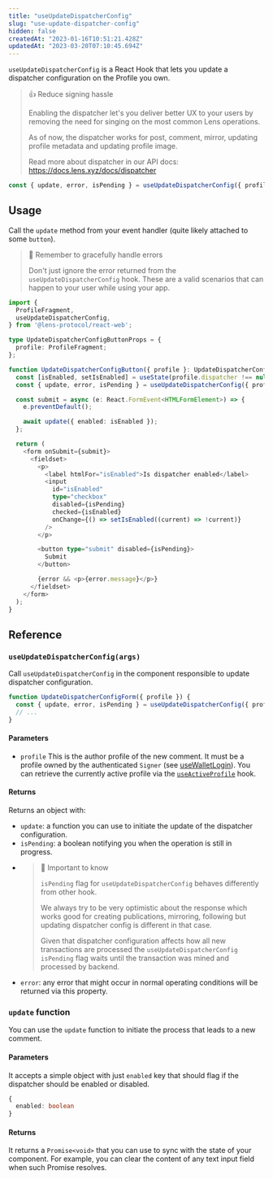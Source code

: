 ```yaml
---
title: "useUpdateDispatcherConfig"
slug: "use-update-dispatcher-config"
hidden: false
createdAt: "2023-01-16T10:51:21.428Z"
updatedAt: "2023-03-20T07:10:45.694Z"
---
```

`useUpdateDispatcherConfig` is a React Hook that lets you update a dispatcher configuration on the Profile you own.

> 👍 Reduce signing hassle
> 
> Enabling the dispatcher let's you deliver better UX to your users by removing the need for singing on the most common Lens operations.
> 
> As of now, the dispatcher works for post, comment, mirror, updating profile metadata and updating profile image. 
> 
> Read more about dispatcher in our API docs: <https://docs.lens.xyz/docs/dispatcher>

```typescript
const { update, error, isPending } = useUpdateDispatcherConfig({ profile });
```



## Usage

Call the `update` method from your event handler (quite likely attached to some `button`).

> 🐛 Remember to gracefully handle errors
> 
> Don't just ignore the error returned from the `useUpdateDispatcherConfig` hook. These are a valid scenarios that can happen to your user while using your app.

```typescript
import {
  ProfileFragment,
  useUpdateDispatcherConfig,
} from '@lens-protocol/react-web';

type UpdateDispatcherConfigButtonProps = {
  profile: ProfileFragment;
};

function UpdateDispatcherConfigButton({ profile }: UpdateDispatcherConfigButtonProps) {
  const [isEnabled, setIsEnabled] = useState(profile.dispatcher !== null);
  const { update, error, isPending } = useUpdateDispatcherConfig({ profile });

  const submit = async (e: React.FormEvent<HTMLFormElement>) => {
    e.preventDefault();

    await update({ enabled: isEnabled });
  };

  return (
    <form onSubmit={submit}>
      <fieldset>
        <p>
          <label htmlFor="isEnabled">Is dispatcher enabled</label>
          <input
            id="isEnabled"
            type="checkbox"
            disabled={isPending}
            checked={isEnabled}
            onChange={() => setIsEnabled((current) => !current)}
          />
        </p>

        <button type="submit" disabled={isPending}>
          Submit
        </button>

        {error && <p>{error.message}</p>}
      </fieldset>
    </form>
  );
}
```



## Reference

### `useUpdateDispatcherConfig(args)`

Call `useUpdateDispatcherConfig` in the component responsible to update dispatcher configuration.

```typescript
function UpdateDispatcherConfigForm({ profile }) {
  const { update, error, isPending } = useUpdateDispatcherConfig({ profile });
  // ...
}
```



#### Parameters

- `profile` This is the author profile of the new comment. It must be a profile owned by the authenticated `Signer` (see [useWalletLogin](doc:use-wallet-login)). You can retrieve the currently active profile via the [`useActiveProfile`](doc:use-active-profile) hook.

#### Returns

Returns an object with:

- `update`: a function you can use to initiate the update of the dispatcher configuration.
- `isPending`: a boolean notifying you when the operation is still in progress.
- > 📘 Important to know
  > 
  > `isPending` flag for `useUpdateDispatcherConfig` behaves differently from other hook. 
  > 
  > We always try to be very optimistic about the response which works good for creating publications, mirroring, following but updating dispatcher config is different in that case.
  > 
  > Given that dispatcher configuration affects how all new transactions are processed the `useUpdateDispatcherConfig` `isPending` flag waits until the transaction was mined and processed by backend.
- `error`: any error that might occur in normal operating conditions will be returned via this property.

### `update` function

You can use the `update` function to initiate the process that leads to a new comment.

#### Parameters

It accepts a simple object with just `enabled` key that should flag if the dispatcher should be enabled or disabled.

```typescript
{
  enabled: boolean
}
```



#### Returns

It returns a `Promise<void>` that you can use to sync with the state of your component. For example, you can clear the content of any text input field when such Promise resolves.